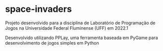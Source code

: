 # space-invaders
Projeto desenvolvido para a disciplina de Laboratório de Programação de Jogos na Universidade Federal Fluminense (UFF) em 2022.1

Desenvolvido utilizando PPLay, uma ferramenta baseada em PyGame para desenvolvimento de jogos simples em Python
